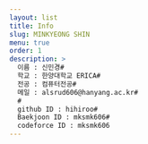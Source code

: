 ```yaml
---
layout: list
title: Info
slug: MINKYEONG SHIN
menu: true
order: 1
description: >
  이름 : 신민경#
  학교 : 한양대학교 ERICA#  
  전공 : 컴퓨터전공#  
  메일 : alsrud606@hanyang.ac.kr#  
  #
  github ID : hihiroo#  
  Baekjoon ID : mksmk606#  
  codeforce ID : mksmk606  
---
```

